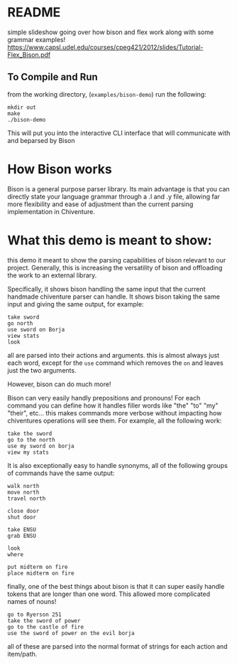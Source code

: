 # README
simple slideshow going over how bison and flex work along with some grammar examples!
https://www.capsl.udel.edu/courses/cpeg421/2012/slides/Tutorial-Flex_Bison.pdf

## To Compile and Run
from the working directory, (`examples/bison-demo`) run the following:
```
mkdir out
make
./bison-demo
```
This will put you into the interactive CLI interface that will communicate with and beparsed by Bison

# How Bison works
Bison is a general purpose parser library. Its main advantage is that you can directly state your language grammar through a .l and .y file, allowing far more flexibility and ease of adjustment than the current parsing implementation in Chiventure.


# What this demo is meant to show:
this demo it meant to show the parsing capabilities of bison relevant to our project.
Generally, this is increasing the versatility of bison and offloading the work to an external library.

Specifically, it shows bison handling the same input that the current handmade chiventure parser can handle. 
It shows bison taking the same input and giving the same output, for example:

```
take sword
go north
use sword on Borja
view stats
look
```

all are parsed into their actions and arguments. 
this is almost always just each word, except for the `use` command which removes the `on` and leaves just the two arguments.

However, bison can do much more!

Bison can very easily handly prepositions and pronouns!
For each command you can define how it handles filler words like "the" "to" "my" "their", etc...
this makes commands more verbose without impacting how chiventures operations will see them.
For example, all the following work:

```
take the sword
go to the north
use my sword on borja
view my stats
```

It is also exceptionally easy to handle synonyms, all of the following groups of commands have the same output:

```
walk north
move north
travel north

close door 
shut door

take ENSU 
grab ENSU

look 
where

put midterm on fire
place midterm on fire
```


finally, one of the best things about bison is that it can super easily handle tokens that are longer than one word. This allowed more complicated names of nouns!

```
go to Ryerson 251
take the sword of power
go to the castle of fire
use the sword of power on the evil borja
```

all of these are parsed into the normal format of strings for each action and item/path.


